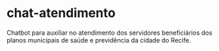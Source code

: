 # chat-atendimento
Chatbot para auxiliar no atendimento dos servidores beneficiários dos planos municipais de saúde e previdência da cidade do Recife.
